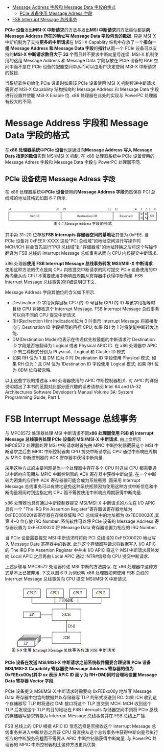 
<!-- @import "[TOC]" {cmd="toc" depthFrom=1 depthTo=6 orderedList=false} -->

<!-- code_chunk_output -->

- [Message Address 字段和 Message Data 字段的格式](#message-address-字段和-message-data-字段的格式)
  - [PCIe 设备使用 Message Adress 字段](#pcie-设备使用-message-adress-字段)
- [FSB Interrupt Message 总线事务](#fsb-interrupt-message-总线事务)

<!-- /code_chunk_output -->

**PCIe 设备**发出**MSI\-X 中断请求**的方法与发出**MSI 中断请求**的方法类似都是**向 Message Address 所在的地址写 Message Data 字段包含的数据**. 只是 MSI\-X 中断机制为了支持**更多的中断请求**在 MSI\-X Capablity 结构中存放了一个**指向一组 Message Address 和 Message Data 字段**的**指针**从而一个 PCIe 设备可以支持的**MSI\-X 中断请求数目大于 32 个**而且并不要求中断向量号连续. MSI\-X 机制使用的这组 Message Address 和 Message Data 字段存放在 PCIe 设备的 BAR 空间中而不是在 PCIe 设备的配置空间中从而可以由用户决定使用 MSI\-X 中断请求的数目.

当系统软件初始化 PCIe 设备时如果该 PCIe 设备使用 MSI\-X 机制传递中断请求需要对 MSI\-X Capability 结构指向的 Message Address 和 Message Data 字段进行设置并使能 MSI\-X Enable 位. x86 处理器在此处的实现与 PowerPC 处理器有较大的不同.

# Message Address 字段和 Message Data 字段的格式

在**x86 处理器系统**中**PCIe 设备**也是通过向**Message Address 写入 Message Data 指定的数值**实现 MSI/MSI\-X 机制. 在 x86 处理器系统中 PCIe 设备使用的 Message Adress 字段和 Message Data 字段与 PowerPC 处理器不同.

## PCIe 设备使用 Message Adress 字段

在 x86 处理器系统中**PCIe 设备**使用的**Message Address 字段**仍然保存 PCI 总线域的地址其格式如图 6‑7 所示.

![config](images/7.png)

其中第 31\~20 位存放**FSB Interrupts 存储器空间的基地址**其值为 0xFEE. 当 PCIe 设备对 0xFEEX-XXXX 这段"PCI 总线域"的地址空间进行写操作时 MCH/ICH 将会首先进行"PCI 总线域"到"存储器域"的地址转换之后将这个写操作翻译为 FSB 总线的 Interrupt Message 总线事务从而向 CPU 内核提交中断请求.

x86 处理器**使用 FSB Interrupt Message 总线事务转发 MSI/MSI-X 中断请求**. 使用这种方法的优点是向 CPU 内核提交中断请求的同时提交 PCIe 设备使用的中断向量从而 CPU 不需要使用中断响应周期从寄存器中获得中断向量. FSB Interrupt Message 总线事务的详细说明见下文.

Message Address 字段其他位的含义如下所示.

- Destination ID 字段保存目标 CPU 的 ID 号目标 CPU 的 ID 与该字段相等时目标 CPU 将接收这个 Interrupt Message. FSB Interrupt Message 总线事务可以向不同的 CPU 提交中断请求.
- RH(Redirection Hint Indication)位为 0 时表示 Interrupt Message 将直接发向与 Destination ID 字段相同的目标 CPU; 如果 RH 为 1 时将使能中断转发功能.
- DM(Destination Mode)位表示在传递优先权最低的中断请求时 Destination ID 字段是否被翻译为 Logical 或者 Physical APIC ID. 在 x86 处理器中 APIC ID 有三种模式分别为 Physical、Logical 和 Cluster ID 模式.
- 如果 RH 位为 1 且 DM 位为 0 时 Destination ID 字段使用 Physical 模式; 如果 RH 位为 1 且 DM 位为 1Destination ID 字段使用 Logical 模式; 如果 RH 位为 0DM 位将被忽略.

以上这些字段的描述与 x86 处理器使用的 APIC 中断控制器相关. 对 APIC 的详细说明超出了本书的范围对此部分感兴趣的读者请参阅 Intel 64 and IA-32 Architectures Software Developer’s Manual Volume 3A: System Programming Guide, Part 1.

# FSB Interrupt Message 总线事务

与 MPC8572 处理器处理 MSI 中断请求不同**x86 处理器使用 FSB 的 Interrupt Message 总线事务处理 PCIe 设备的 MSI/MSI-X 中断请求**. 由上文所示 MPC8572 处理器处理 MSI 中断请求时首先由 MPIC 中断控制器截获这个 MSI 中断请求之后由 MPIC 中断控制器向 CPU 提交中断请求而 CPU 通过中断响应周期从 MPIC 中断控制器的 ACK 寄存器中获得中断向量.

采用这种方式的主要问题是当一个处理器中存在多个 CPU 时这些 CPU 都需要通过中断响应周期从 MPIC 中断控制器的 ACK 寄存器中获得中断向量. 在一个中断较为密集的应用中 ACK 寄存器很可能会成为系统瓶颈. 而采用 Interrupt Message 总线事务可以有效地避免这种系统瓶颈因为使用这种方式中断信息和中断向量将同时到达指定的 CPU 而不需要使用中断响应周期获得中断向量.

x86 处理器也具有通过中断控制器提交 MSI/MSI-X 中断请求的方法在 I/O APIC 具有一个 "The IRQ Pin Assertion Register"寄存器该寄存器地址为 0xFEC00020(该寄存器在存储器域和 PCI 总线域中的地址都为 0xFEC00020),其第 4~0 位存放 IRQ Number. 系统软件可以将 PCIe 设备的 Message Address 寄存器设置为 0xFEC00020 将 Meaasge Data 寄存器设置为相应的 IRQ Number.

当 PCIe 设备需要提交 MSI 中断请求时将向 PCI 总线域的 0xFEC00020 地址写入 Message Data 寄存器中的数据. 此时这个存储器写请求将数据写入 I/O APIC 的 The IRQ Pin Assertion Register 中并由 I/O APIC 将这个 MSI 中断请求最终发向 Local APIC 之后再由 Local APIC 通过 INTR#信号向 CPU 提交中断请求.

上述步骤与 MPC8572 处理器传递 MSI 中断的方法类似. 在 x86 处理器中这种方式基本上已被弃用. 下文以图 6‑9 为例说明 x86 处理器如何使用 FSB 总线的 Interrupt Message 总线事务向 CPU 提交 MSI/MSI-X 中断请求.

![config](images/8.png)

**PCIe 设备在发送 MSI/MSI-X 中断请求之前系统软件需要合理设置 PCIe 设备 MSI/MSI-X Capability 寄存器使 Message Address 寄存器的值为 0xFEExx00y(其中 xx 表示 APIC ID 而 y 为 RH+DM)同时合理地设置 Message Data 寄存器 Vector 字段**.

PCIe 设备提交 MSI/MSI-X 中断请求时需要向 0xFEExx00y 地址写 Message Data 寄存器中包含的数据并以存储器写 TLP 的形式发送到 RC. 如果 ICH 收到这个存储器写 TLP 时将通过 DMI 接口将这个 TLP 提交到 MCH. MCH 收到这个 TLP 后发现这个 TLP 的目的地址在 FSB Interrupts 存储器空间中则将 PCIe 总线的存储器写请求转换为 Interrupt Message 总线事务并在 FSB 总线上广播.

FSB 总线上的 CPU 根据 APIC ID 信息选择是否接收这个 Interrupt Message 总线事务并进入中断状态之后该 CPU 将直接从这个总线事务中获得中断向量号执行相应的中断服务例程而不需要从 APIC 中断控制器获得中断向量. 与 PowerPC 处理器的 MPIC 中断控制器相比这种方法更具优势.